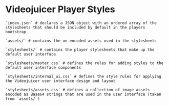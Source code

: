 Videojuicer Player Styles
=========================

	`index.json` # declares a JSON object with an ordered array of the stylesheets that should be included by default in the players bootstrap

	`assets/` # contains the un-encoded assets used in the stylesheets
	
	`stylesheets/` # contains the player stylesheets that make up the default user interface
	
	`stylesheets/master.css` # defines the rules for adding styles to the default user interface components
	
	`stylesheets/internal_ui.css` # defines the style rules for applying the Videojuicer user interface design and layout
	
	`stylesheets/assets.css` # defines a collection of image assets encoded as Base64 strings that are used in the user interface (taken from `assets/`)